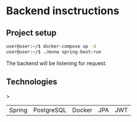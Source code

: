 # Backend insctructions

## Project setup
```sh
user@user:~/$ docker-compose up -d
user@user:~/$ ./mvnw spring-boot:run
```

The backend will be listening for request.

## Technologies

<table>
    <tr>
        <td>Spring</td>
        <td>PostgreSQL</td>
        <td>Docker</td>
        <td>JPA</td>
        <td>JWT</td>>
    </tr>
</table>